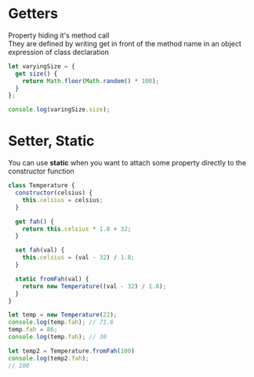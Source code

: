 # Getters
Property hiding it's method call<br>
They are defined by writing get in front of the method name in an object expression of class declaration
```js
let varyingSize = {
  get size() {
    return Math.floor(Math.random() * 100);
  }
};

console.log(varingSize.size);
```

# Setter, Static

You can use **static** when you want to attach some property directly to the constructor function<br>

```js
class Temperature {
  constructor(celsius) {
    this.celsius = celsius;
  }

  get fah() {
    return this.celsius * 1.8 + 32;
  }

  set fah(val) {
    this.celsius = (val - 32) / 1.8;
  }

  static fromFah(val) {
    return new Temperature((val - 32) / 1.8);
  }
}

let temp = new Temperature(22);
console.log(temp.fah); // 71.6
temp.fah = 86;
console.log(temp.fah); // 30

let temp2 = Temperature.fromFah(100)
console.log(temp2.fah);
// 100
```




